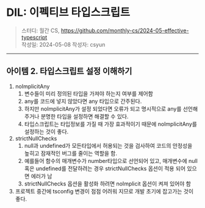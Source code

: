 # DIL: 이펙티브 타입스크립트

> 스터디: 월간 CS, https://github.com/monthly-cs/2024-05-effective-typescript  
> 작성일: 2024-05-08
> 작성자: csyun

---

## 아이템 2. 타입스크립트 설정 이해하기

1. noImplicitAny
   1. 변수들이 미리 정의된 타입을 가져야 하는지 여부를 제어함
   2. any를 코드에 넣지 않았다면 any 타입으로 간주된다.
   3. 하지만 noImplicitAny가 설정 되었다면 오류가 되고 명시적으로 any를 선언해주거나 분명한 타입을 설정하면 해결할 수 있다.
   4. 타입스크립트는 타입정보를 가질 때 가장 효과적이기 때문에 noImplicitAny를 설정하는 것이 좋다.
2. strictNullChecks
   1. null과 undefined가 모든타입에서 허용되는 것을 검사하여 코드의 안정성을 높히고 잠재적인 버그를 줄이는 역할을 함.
   2. 예를들어 함수의 매개변수가 number타입으로 선언되어 있고, 매개변수에 null 혹은 undefined를 전달하려는 경우 strictNullChecks 옵션이 적용 되어 있으면 에러가 남
   3. strictNullChecks 옵션을 활성화 하려면 noImplicit 옵션이 켜져 있어야 함
3. 프로젝트 중간에 tsconfig 변경이 점점 어려워 지므로 개발 초기에 잡고가는 것이 좋다. 